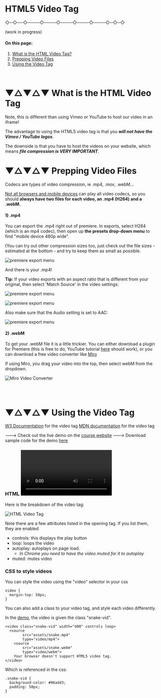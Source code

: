 # HTML5 Video Tag



 ◇─◇──◇────◇────◇────◇────◇────◇─◇─◇
<br>

(work in progress)

#### **On this page:**
1. [What is the HTML Video Tag?](#-what-is-the-html-video-tag)
2. [Prepping Video Files](#-prepping-video-files)
3. [Using the Video Tag](#-using-the-video-tag)

<br>

# ▼△▼△▼ What is the HTML Video Tag

Note, this is different than using Vimeo or YouTube to host our video in an iframe!

The advantage to using the HTML5 video tag is that you ***will not have the Vimeo / YouTube logos***.

The downside is that you have to host the videos on your website, which means ***file compression is VERY IMPORTANT***.



# ▼△▼△▼ Prepping Video Files

Codecs are types of video compression, ie .mp4, .mov, .webM...

[Not all browsers and mobile devices](https://www.w3schools.com/tags/tag_video.asp) can play all video codecs, so you should **always have two files for each video, an .mp4 (H264) and a .webM.**

#### 1) .mp4
You can export the .mp4 right out of premiere. In exports, select H264 (which is an mp4 codec), then open up **the presets drop-down menu** to find "mobile device 480p wide".

(You can try out other compression sizes too, just check out the file sizes - estimated at the bottom - and try to keep them as small as possible.

![premiere export menu](images/videoFilePrep_0.png)

And there is your .mp4!

**Tip:** If your video exports with an aspect ratio that is different from your original, then select 'Match Source' in the video settings:

![premiere export menu](images/VideoResize_1.png)

![premiere export menu](images/VideoResize_3.png)

Also make sure that the Audio setting is set to AAC:

![premiere export menu](images/VideoResize_2.png)


#### 2) .webM
To get your .webM file it is a little trickier. You can either download a plugin for Premiere (this is free to do, YouTube tutorial [here](https://www.youtube.com/watch?v=L7a5r8lbo0A) should work), or you can download a free video converter like [Miro](http://www.mirovideoconverter.com/.)

If using Miro, you drag your video into the top, then select webM from the dropdown.

![Miro Video Converter](images/miro_1.png)

<br>
<br>

# ▼△▼△▼ Using the Video Tag

[W3 Documentation](https://www.w3schools.com/tags/tag_video.asp) for the video tag
[MDN documentation](https://developer.mozilla.org/en-US/docs/Web/HTML/Element/video) for the video tag

---> Check out the live demo on the [course website](https://art75.github.io/)
---> Download sample code for the demo [here](https://github.com/art75/art75.github.io/tree/master/codeDownloads)

### HTML <video> tag
Here is the breakdown of the video tag:

![HTML Video Tag](images/html-video-tag.png)

Note there are a few attributes listed in the opening tag. If you list them, they are enabled
* controls: this displays the play button
* loop: loops the video
* autoplay: autoplays on page load.
  * *In Chrome you need to have the video muted for it to autoplay*
* muted: mutes video



### CSS to style videos

You can style the video using the "video" selector in your css


    video {
      margin-top: 50px;
    }



You can also add a class to your video tag, and style each video differently.

In the [demo](https://art75.github.io/net-art/templates/HTML_videoTag/), the video is given the class "snake-vid".

    <video class="snake-vid" width="400" controls loop>
	  <source
			src="assets/snake.mp4"
			type="video/mp4">
		<source
			src="assets/snake.webm"
			type="video/webm">
		Your browser doesn't support HTML5 video tag.
	</video>

Which is referenced in the css:

    .snake-vid {
      background-color: #96add3;
      padding: 50px;
    }
